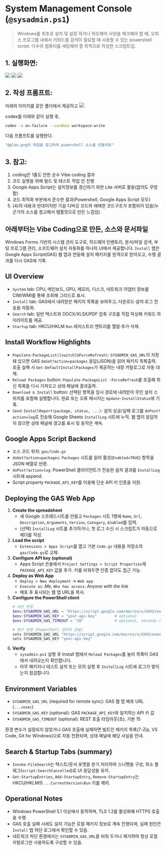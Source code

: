 # System Management Console (`@sysadmin.ps1`)
> Windows를 최초로 설치 및 설정 하거나 하드웨어 사양을 채크해야 할 때, 오피스 프로그램 내에서 키워드를 검색이 필요할 때 사용할 수 있는 powershell script. 다수의 컴퓨터를 세팅해야 할 목적으로 작성한 스크립트임. 


## 1. 실행화면:
![](1.jpg)
![](2.jpg)
![](3.jpg)

## 2. 작성 프롬프트:
아래의 이미지를 같은 폴더에서 제공하고 
![](plan.png)

codex를 아래와 같이 실행 후, 

```bash
codex -a on-failure --sandbox workspace-write
```

다음 프롬프트를 실행한다.  

```bash
"@plan.png의 파일을 참고하여 powershell 소스를 만들어줘"
```

## 3. 참고:
1. coding은 1줄도 안한 순수 Vibe coding 결과
2. 코드 실행을 위해 빌드 및 테스트 작업 만 진행
3. Google Apps Script는 설치정보를 갱신하기 위한 Lite 서버로 활용(없어도 무방함)
4. 코드 최적화 부분에서 준수한 결과(Powershell, Google Apps Script 모두) 
5. (4)의 내용과 반대이지만 가끔 디버깅 코드와 애매한 코드구조가 포함되어 있음(누군가의 소스를 참고해서 템플릿으로 만든 느낌임).

아래부터는 Vibe Coding으로 만든, 소스와 문서파일
---

Windows Forms 기반의 시스템 관리 도구로, 하드웨어 인벤토리, 문서/파일 검색, 부팅 프로그램 관리, 소프트웨어 설치 자동화를 하나의 UI에서 제공합니다. `Install` 탭은 Google Apps Script(GAS) 웹 앱과 연동해 설치 패키지를 원격으로 받아오고, 수행 결과를 다시 GAS에 기록.

## UI Overview
- `System` tab: CPU, 메인보드, GPU, 메모리, 디스크, 네트워크 어댑터 정보를 CIM/WMI를 통해 조회해 그리드로 표시.
- `Install` tab: GAS에서 내려받은 패키지 목록을 보여주고, 다운로드·설치·로그 전송을 자동화.
- `Search` tab: 일반 텍스트와 DOCX/XLSX/PDF 압축 구조를 직접 파싱해 키워드 하이라이트를 제공.
- `Startup` tab: HKCU/HKLM `Run` 레지스트리 엔트리를 열람·추가·삭제.

## Install Workflow Highlights
- `Populate-PackageList([switch]$ForceRefresh)`: `SYSADMIN_GAS_URL`이 지정돼 있으면 GAS `doGet?action=packages` 응답(JSON)을 읽어 패키지 목록출력. 호출 실패 시 `Get-DefaultInstallPackages`가 제공하는 내장 카탈로그로 자동 대체.
- `Reload Packages` button: `Populate-PackageList -ForceRefresh`를 호출해 최신 목록을 다시 가져오고 상태 패널에 결과출력.
- `Download & Install` button: 선택된 항목을 임시 경로에 내려받아 무인 설치 스위치를 포함해 실행합니다. 완료 또는 오류 메시지는 `Update-InstallStatus`에 기록.
- `Send-InstallReport(package, status, ...)`: 설치 성공/실패 로그를 `doPost?action=log`로 전송해 Google Sheets `InstallLog` 시트에 누적. 웹 앱이 응답하지 않으면 상태 패널에 경고를 표시 및 동작은 계속.

## Google Apps Script Backend
- 소스 코드 위치: `gas/Code.gs`
- `doGet?action=packages`: `Packages` 시트를 읽어 활성(`Enabled=TRUE`) 항목을 JSON 배열로 반환.
- `doPost?action=log`: PowerShell 클라이언트가 전송한 설치 결과를 `InstallLog` 시트에 append.
- Script property `PACKAGE_API_KEY`를 이용해 단순 API 키 인증을 지원.

## Deploying the GAS Web App
1. **Create the spreadsheet**
   - 새 Google 스프레드시트를 만들고 `Packages` 시트 1행에 `Name`, `Url`, `Description`, `Arguments`, `Version`, `Category`, `Enabled`를 입력.
   - (선택) `InstallLog` 시트를 추가하거나, 첫 로그 수신 시 스크립트가 자동으로 헤더를 작성.
2. **Load the script**
   - `Extensions > Apps Script`를 열고 기본 `Code.gs` 내용을 저장소의 `gas/Code.gs`로 교체.
3. **Configure API key (optional)**
   - Apps Script 콘솔에서 `Project Settings > Script Properties`에 `PACKAGE_API_KEY` 값을 추가. 키를 비워두면 인증 없이도 접근 가능.
4. **Deploy as Web App**
   - `Deploy > New deployment` → `Web app`
   - `Execute as`: *Me*, `Who has access`: *Anyone with the link*
   - 배포 후 표시되는 웹 앱 URL을 복사.
5. **Configure the PowerShell client**
   ```powershell
   # 세션 한정
   $env:SYSADMIN_GAS_URL = "https://script.google.com/macros/s/XXXX/exec"
   $env:SYSADMIN_GAS_KEY = "your-api-key"        # optional
   $env:SYSADMIN_GAS_TIMEOUT = "20"              # optional, seconds (default 15)

   # 영구 반영 (PowerShell 관리자 콘솔)
   setx SYSADMIN_GAS_URL "https://script.google.com/macros/s/XXXX/exec"
   setx SYSADMIN_GAS_KEY "your-api-key"
   ```
6. **Verify**
   - `sysadmin.ps1` 실행 후 Install 탭에서 `Reload Packages`를 눌러 목록이 GAS에서 내려오는지 확인합니다.
   - 아무 패키지나 테스트 설치 또는 모의 실행 후 `InstallLog` 시트에 로그가 쌓이는지 점검합니다.

## Environment Variables
- `SYSADMIN_GAS_URL` (required for remote sync): GAS 웹 앱 배포 URL (`.../exec`)
- `SYSADMIN_GAS_KEY` (optional): GAS `PACKAGE_API_KEY`와 일치하는 API 키 값
- `SYSADMIN_GAS_TIMEOUT` (optional): REST 호출 타임아웃(초), 기본 15

환경 변수가 설정되지 않았거나 GAS 호출에 실패하면 빌트인 패키지 목록(7-Zip, VS Code, Git for Windows)으로 자동 전환되며, 상태 패널에 해당 사실을 안내.

## Search & Startup Tabs (summary)
- `Invoke-FileSearch`는 텍스트/문서 포맷을 분기 처리하여 스니펫을 구성, 취소 플래그(`script:SearchCancelled`)로 UI 응답성을 유지.
- `Get-StartupEntries`, `Add-StartupEntry`, `Remove-StartupEntry`는 HKCU/HKLM의 `...CurrentVersion\Run` 키를 제어.

## Operational Notes
- Windows PowerShell 5.1 이상에서 동작하며, TLS 1.2를 활성화해 HTTPS 호출을 수행.
- GAS 호출 실패 시에도 설치 기능은 로컬 패키지 정보로 계속 진행되며, 실패 원인은 `Install` 탭 하단 로그에서 확인할 수 있음.
- 네트워크 차단 환경에서는 `SYSADMIN_GAS_URL`을 비워 두거나 제거하여 항상 로컬 카탈로그만 사용하도록 구성할 수 있음.

